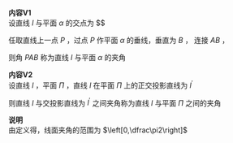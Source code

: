 **内容V1**  
设直线 $l$ 与平面 $\alpha$ 的交点为 $$  
  
任取直线上一点 $P$ ，过点 $P$ 作平面 $\alpha$ 的垂线，垂直为 $B$ ， 连接 $AB$ ，  
  
则角 $PAB$ 称为直线 $l$ 与平面 $\alpha$ 的夹角  
  
**内容V2**  
设直线 $l$ ，平面 $\Pi$ ，直线 $l$ 在平面 $\Pi$ 上的正交投影直线为 $l^\prime$  
  
则直线 $l$ 与交投影直线为 $l^\prime$ 之间夹角称为直线 $l$ 与平面 $\Pi$ 之间的夹角  
  
**说明**  
由定义得，线面夹角的范围为 $\left[0,\dfrac\pi2\right]$  
